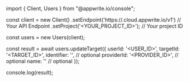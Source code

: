 import { Client, Users } from "@appwrite.io/console";

const client = new Client()
    .setEndpoint('https://<REGION>.cloud.appwrite.io/v1') // Your API Endpoint
    .setProject('<YOUR_PROJECT_ID>'); // Your project ID

const users = new Users(client);

const result = await users.updateTarget({
    userId: '<USER_ID>',
    targetId: '<TARGET_ID>',
    identifier: '<IDENTIFIER>', // optional
    providerId: '<PROVIDER_ID>', // optional
    name: '<NAME>' // optional
});

console.log(result);
